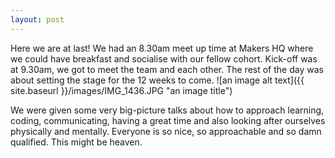 ```yaml
---
layout: post
---
```

Here we are at last!  We had an 8.30am meet up time at Makers HQ where we could have breakfast and socialise with our fellow cohort.  Kick-off was at 9.30am, we got to meet the team and each other.  The rest of the day was about setting the stage for the 12 weeks to come.
![an image alt text]({{ site.baseurl }}/images/IMG_1436.JPG "an image title")

We were given some very big-picture talks about how to approach learning, coding, communicating, having a great time and also looking after ourselves physically and mentally.  Everyone is so nice, so approachable and so damn qualified.  This might be heaven.

